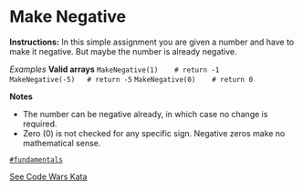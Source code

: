 # Make Negative

**Instructions:**  In this simple assignment you are given a number and have to make it negative. But maybe the number is already negative.

*Examples*
**Valid arrays**
`MakeNegative(1)    # return -1`  
`MakeNegative(-5)   # return -5`
`MakeNegative(0)    # return 0`

**Notes**
- The number can be negative already, in which case no change is required.
- Zero (0) is not checked for any specific sign. Negative zeros make no mathematical sense.

[`#fundamentals`](#fundamentals)

[See Code Wars Kata](https://www.codewars.com/kata/55685cd7ad70877c23000102)  
